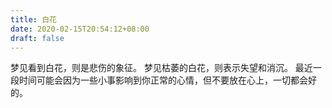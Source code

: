 ```yaml
---
title: 白花
date: 2020-02-15T20:54:12+08:00
draft: false
---
```


梦见看到白花，则是悲伤的象征。
梦见枯萎的白花，则表示失望和消沉。
最近一段时间可能会因为一些小事影响到你正常的心情，但不要放在心上，一切都会好的。
